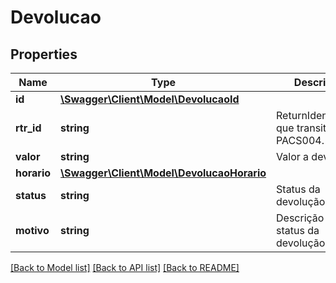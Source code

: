 # Devolucao

## Properties
Name | Type | Description | Notes
------------ | ------------- | ------------- | -------------
**id** | [**\Swagger\Client\Model\DevolucaoId**](DevolucaoId.md) |  | 
**rtr_id** | **string** | ReturnIdentification que transita na PACS004. | 
**valor** | **string** | Valor a devolver. | 
**horario** | [**\Swagger\Client\Model\DevolucaoHorario**](DevolucaoHorario.md) |  | 
**status** | **string** | Status da devolução. | 
**motivo** | **string** | Descrição do status da devolução. | [optional] 

[[Back to Model list]](../../README.md#documentation-for-models) [[Back to API list]](../../README.md#documentation-for-api-endpoints) [[Back to README]](../../README.md)

